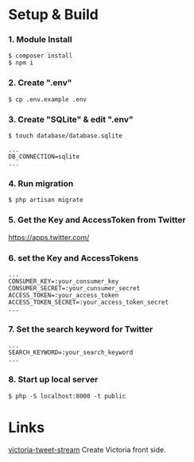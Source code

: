 # Setup & Build

### 1. Module Install

```
$ composer install
$ npm i
```

### 2. Create ".env"

```
$ cp .env.example .env
```

### 3. Create "SQLite" & edit ".env"

```
$ touch database/database.sqlite
```

```
...
DB_CONNECTION=sqlite
...
```

### 4. Run migration

```
$ php artisan migrate
```

### 5. Get the Key and AccessToken from Twitter

https://apps.twitter.com/

### 6. set the Key and AccessTokens

```
...
CONSUMER_KEY=:your_consumer_key
CONSUMER_SECRET=:your_cunsumer_secret
ACCESS_TOKEN=:your_access_token
ACCESS_TOKEN_SECRET=:your_access_token_secret
...
```

### 7. Set the search keyword for Twitter

```
...
SEARCH_KEYWORD=:your_search_keyword
...
```

### 8. Start up local server

```
$ php -S localhost:8000 -t public
```

# Links
[victoria-tweet-stream](https://github.com/tyokinuhata/victoria-tweet-stream)
Create Victoria front side.